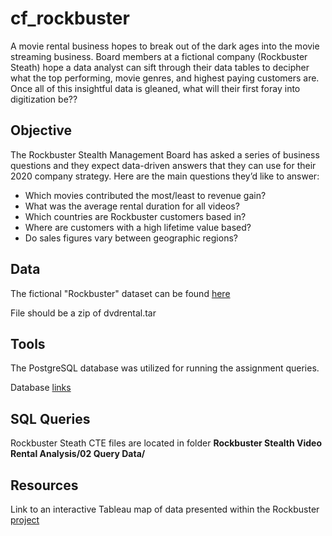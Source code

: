 # cf_rockbuster
A movie rental business hopes to break out of the dark ages into the movie streaming business. Board members at a fictional company (Rockbuster Steath) hope a data analyst can sift through their data tables to decipher what the top performing, movie genres, and highest paying customers are. Once all of this insightful data is gleaned, what will their first foray into digitization be??

## Objective
The Rockbuster Stealth Management Board has asked a series of business questions and
they expect data-driven answers that they can use for their 2020 company strategy. Here are
the main questions they’d like to answer:

- Which movies contributed the most/least to revenue gain?
- What was the average rental duration for all videos?
- Which countries are Rockbuster customers based in?
- Where are customers with a high lifetime value based?
- Do sales figures vary between geographic regions?

## Data

The fictional "Rockbuster" dataset can be found [here](http://www.postgresqltutorial.com/wp-content/uploads/2019/05/dvdrental.zip)

File should be a zip of dvdrental.tar

## Tools

The PostgreSQL database was utilized for running the assignment queries. 

Database [links](https://www.enterprisedb.com/downloads/postgres-postgresql-downloads)


## SQL Queries

Rockbuster Steath CTE files are located in folder **Rockbuster Stealth Video Rental Analysis/02 Query Data/**

## Resources

Link to an interactive Tableau map of data presented within the Rockbuster [project](https://public.tableau.com/app/profile/kirsten.currie/viz/RockbusterCustomerPaymentTotalsbyCountry/CustomerPayments?publish=yes)
